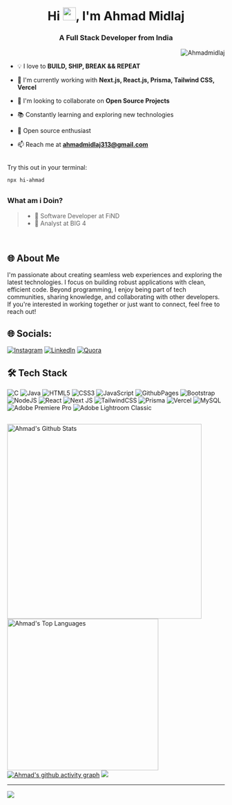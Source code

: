 <h1 align="center">Hi <img src="https://raw.githubusercontent.com/MartinHeinz/MartinHeinz/master/wave.gif" width="30px">, I'm Ahmad Midlaj</h1>
<h3 align="center">A Full Stack Developer from India</h3>

<p align="right"> <img src="https://komarev.com/ghpvc/?username=Ahmadmidlaj&label=Profile%20views&color=d4b3df&style=flat-square" alt="Ahmadmidlaj" /> </p>
<!-- <img align="right" alt="coding" height="460px" src="https://github.com/user-attachments/assets/11f034a0-fe3c-4152-ac0d-56263e5162e5"> -->


- 💡 I love to **BUILD, SHIP, BREAK && REPEAT**

- 🚀 I'm currently working with **Next.js, React.js, Prisma, Tailwind CSS, Vercel**

- 🤝 I'm looking to collaborate on **Open Source Projects**

- 📚 Constantly learning and exploring new technologies

- 🌟 Open source enthusiast

- 📫 Reach me at **ahmadmidlaj313@gmail.com**

##
Try this out in your terminal:
```bash
npx hi-ahmad
```

## 
### What am i Doin?

> - 🎯 Software Developer at FiND
> - 📝 Analyst at BIG 4

<br />

<h2 align="left">🌐 About Me </h2>

I'm passionate about creating seamless web experiences and exploring the latest technologies. I focus on building robust applications with clean, efficient code. Beyond programming, I enjoy being part of tech communities, sharing knowledge, and collaborating with other developers. If you're interested in working together or just want to connect, feel free to reach out!

## 🌐 Socials:
[![Instagram](https://img.shields.io/badge/Instagram-%23E4405F.svg?logo=Instagram&logoColor=white)](https://instagram.com/midlaj_bk) 
[![LinkedIn](https://img.shields.io/badge/LinkedIn-%230077B5.svg?logo=linkedin&logoColor=white)](https://linkedin.com/in/ahmad-midlaj-5b325526b/) 
[![Quora](https://img.shields.io/badge/Quora-%23B92B27.svg?logo=Quora&logoColor=white)](https://quora.com/profile/MIDLAJ-AHMAD) 

<h2 align="left">🛠️ Tech Stack</h2>

![C](https://img.shields.io/badge/c-%2300599C.svg?style=for-the-badge&logo=c&logoColor=white) 
![Java](https://img.shields.io/badge/java-%23ED8B00.svg?style=for-the-badge&logo=openjdk&logoColor=white) 
![HTML5](https://img.shields.io/badge/html5-%23E34F26.svg?style=for-the-badge&logo=html5&logoColor=white) 
![CSS3](https://img.shields.io/badge/css3-%231572B6.svg?style=for-the-badge&logo=css3&logoColor=white) 
![JavaScript](https://img.shields.io/badge/javascript-%23323330.svg?style=for-the-badge&logo=javascript&logoColor=%23F7DF1E) 
![GithubPages](https://img.shields.io/badge/github%20pages-121013?style=for-the-badge&logo=github&logoColor=white) 
![Bootstrap](https://img.shields.io/badge/bootstrap-%238511FA.svg?style=for-the-badge&logo=bootstrap&logoColor=white) 
![NodeJS](https://img.shields.io/badge/node.js-6DA55F?style=for-the-badge&logo=node.js&logoColor=white) 
![React](https://img.shields.io/badge/react-%2320232a.svg?style=for-the-badge&logo=react&logoColor=%2361DAFB) 
![Next JS](https://img.shields.io/badge/Next-black?style=for-the-badge&logo=next.js&logoColor=white)
![TailwindCSS](https://img.shields.io/badge/tailwindcss-%2338B2AC.svg?style=for-the-badge&logo=tailwind-css&logoColor=white)
![Prisma](https://img.shields.io/badge/Prisma-3982CE?style=for-the-badge&logo=Prisma&logoColor=white)
![Vercel](https://img.shields.io/badge/vercel-%23000000.svg?style=for-the-badge&logo=vercel&logoColor=white)
![MySQL](https://img.shields.io/badge/mysql-%2300000f.svg?style=for-the-badge&logo=mysql&logoColor=white) 
![Adobe Premiere Pro](https://img.shields.io/badge/Adobe%20Premiere%20Pro-9999FF.svg?style=for-the-badge&logo=Adobe%20Premiere%20Pro&logoColor=white) 
![Adobe Lightroom Classic](https://img.shields.io/badge/Adobe%20Lightroom%20Classic-31A8FF.svg?style=for-the-badge&logo=Adobe%20Lightroom%20Classic&logoColor=white)


##

<a href="https://github.com/Ahmadmidlaj/github-readme-stats"><img alt="Ahmad's Github Stats" src="https://github-readme-stats.vercel.app/api?username=Ahmadmidlaj&theme=gruvbox&hide_border=true&include_all_commits=true&count_private=true" width="450" /></a>
<a href="https://github.com/Ahmadmidlaj/github-readme-stats"><img alt="Ahmad's Top Languages" src="https://github-readme-stats.vercel.app/api/top-langs/?username=Ahmadmidlaj&theme=gruvbox&hide_border=true&include_all_commits=true&count_private=true&layout=compact" width="350" /></a>
[![Ahmad's github activity graph](https://github-readme-activity-graph.vercel.app/graph?username=Ahmadmidlaj&theme=gruvbox)](https://github.com/ashutosh00710/github-readme-activity-graph)
![](https://github-readme-streak-stats.herokuapp.com/?user=Ahmadmidlaj&theme=gruvbox&hide_border=true)

---

[![](https://visitcount.itsvg.in/api?id=Ahmadmidlaj&icon=0&color=0)](https://visitcount.itsvg.in)
